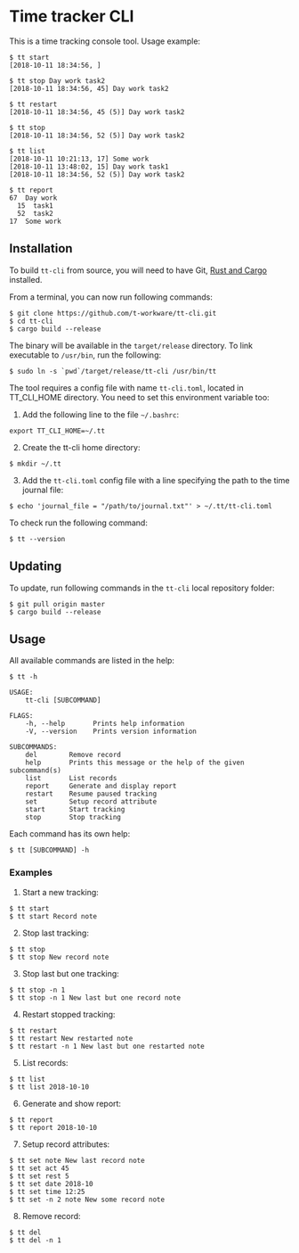 # Time tracker CLI

This is a time tracking console tool. Usage example:

```
$ tt start
[2018-10-11 18:34:56, ]

$ tt stop Day work task2
[2018-10-11 18:34:56, 45] Day work task2

$ tt restart
[2018-10-11 18:34:56, 45 (5)] Day work task2

$ tt stop
[2018-10-11 18:34:56, 52 (5)] Day work task2

$ tt list
[2018-10-11 10:21:13, 17] Some work
[2018-10-11 13:48:02, 15] Day work task1
[2018-10-11 18:34:56, 52 (5)] Day work task2

$ tt report
67  Day work
  15  task1
  52  task2
17  Some work
```

## Installation

To build `tt-cli` from source, you will need to have Git, [Rust and Cargo](https://www.rust-lang.org) installed.

From a terminal, you can now run following commands:

```
$ git clone https://github.com/t-workware/tt-cli.git
$ cd tt-cli
$ cargo build --release
```

The binary will be available in the `target/release` directory. To link executable to `/usr/bin`, run the following:

```
$ sudo ln -s `pwd`/target/release/tt-cli /usr/bin/tt
```

The tool requires a config file with name `tt-cli.toml`, located in TT_CLI_HOME directory. You need to set this environment variable too:

1. Add the following line to the file `~/.bashrc`:
```
export TT_CLI_HOME=~/.tt
```
2. Create the tt-cli home directory:
```
$ mkdir ~/.tt
```
3. Add the `tt-cli.toml` config file with a line specifying the path to the time journal file:
```
$ echo 'journal_file = "/path/to/journal.txt"' > ~/.tt/tt-cli.toml
```

To check run the following command:

```
$ tt --version
```

## Updating

To update, run following commands in the `tt-cli` local repository folder:

```
$ git pull origin master
$ cargo build --release
```

## Usage

All available commands are listed in the help:

```
$ tt -h
```
```
USAGE:
    tt-cli [SUBCOMMAND]

FLAGS:
    -h, --help       Prints help information
    -V, --version    Prints version information

SUBCOMMANDS:
    del        Remove record
    help       Prints this message or the help of the given subcommand(s)
    list       List records
    report     Generate and display report
    restart    Resume paused tracking
    set        Setup record attribute
    start      Start tracking
    stop       Stop tracking
```

Each command has its own help:
```
$ tt [SUBCOMMAND] -h
```

### Examples

1. Start a new tracking:
```
$ tt start
$ tt start Record note
```

2. Stop last tracking:
```
$ tt stop
$ tt stop New record note
```

3. Stop last but one tracking:
```
$ tt stop -n 1
$ tt stop -n 1 New last but one record note
```

4. Restart stopped tracking:
```
$ tt restart
$ tt restart New restarted note
$ tt restart -n 1 New last but one restarted note
```

5. List records:
```
$ tt list
$ tt list 2018-10-10
```

6. Generate and show report:
```
$ tt report
$ tt report 2018-10-10
```

7. Setup record attributes:
```
$ tt set note New last record note
$ tt set act 45
$ tt set rest 5
$ tt set date 2018-10
$ tt set time 12:25
$ tt set -n 2 note New some record note
```

8. Remove record:
```
$ tt del
$ tt del -n 1
```